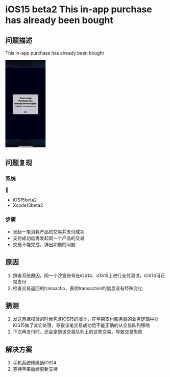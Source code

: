 # iOS15 beta2 This in-app purchase has already been bought

## 问题描述

This in-app purchase has already been bought

<img src="../images/2021-07-21-purchase-restored-error.png" width="25%" height="">
<!-- ![iOS15beta支付问题](../images/2021-07-21-purchase-restored-error.png) -->

## 问题复现

### 系统

- iOS15beta2
- Xcode13beta2

### 步骤

- 发起一笔消耗产品的交易并支付成功
- 支付成功后再发起同一个产品的交易
- 交易不能完成，弹出如题的问题

## 原因

1. 排查系统原因，同一个沙盒账号在iOS14、iOS15上进行支付测试，iOS14可正常支付
2. 检查交易返回的transactio，表明transaction的信息没有特殊变化


## 猜测

1. 发送票据校验的时候包含iOS15的版本，在苹果支付服务器的业务逻辑中对iOS15做了其它处理，导致该笔交易成功后不能正确的从交易队列移除
2. 下次再支付时，还会拿到该交易队列上的这笔交易，导致交易失败

## 解决方案

1. 手机系统降级到iOS14
2. 等待苹果后续更新支持